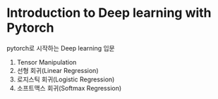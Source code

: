 # Introduction to Deep learning with Pytorch
pytorch로 시작하는 Deep learning 입문<br>
1. Tensor Manipulation<br>
2. 선형 회귀(Linear Regression)<br>
3. 로지스틱 회귀(Logistic Regression)<br>
4. 소프트맥스 회귀(Softmax Regression)<br>
